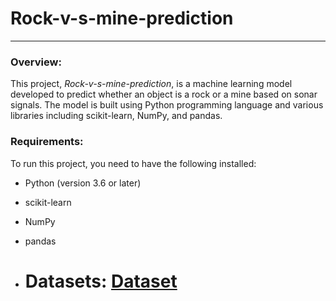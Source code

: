 # Rock-v-s-mine-prediction

---

### Overview:

This project, *Rock-v-s-mine-prediction*, is a machine learning model developed to predict whether an object is a rock or a mine based on sonar signals. The model is built using Python programming language and various libraries including scikit-learn, NumPy, and pandas.

### Requirements:

To run this project, you need to have the following installed:

- Python (version 3.6 or later)
- scikit-learn
- NumPy
- pandas

- # Datasets: [Dataset](https://drive.google.com/file/d/1NNJThkZlgu7Drale6gejkc1k61gk63-_/view?usp=sharing)
